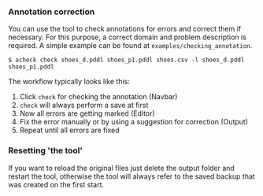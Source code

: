 ### Annotation correction
You can use the tool to check annotations for errors and correct them if necessary. For this purpose, a correct domain and problem description is required. A simple example can be found at `examples/checking_annotation`.

```
$ acheck check shoes_d.pddl shoes_p1.pddl shoes.csv -l shoes_d.pddl shoes_p1.pddl
```

The workflow typically looks like this:
1. Click `check` for checking the annotation (Navbar)
2. `check` will always perform a save at first
3. Now all errors are getting marked (Editor)
4. Fix the error manually or by using a suggestion for correction (Output)
5. Repeat until all errors are fixed

### Resetting 'the tool'
If you want to reload the original files just delete the output folder and restart the tool, otherwise the tool will always refer to the 
saved backup that was created on the first start.